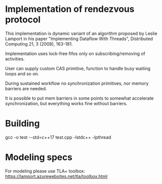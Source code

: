 # Implementation of rendezvous protocol

This implementation is dynamic variant of an algorithm proposed by Leslie Lamport
in his paper "Implementing Dataflow With Threads", Distributed Computing 21, 3 (2008), 163-181.

Implementation uses lock-free fifos only on subscribing/removing of activities.

User can supply custom CAS primitive, function to handle busy waiting loops and so on.

During sustained workflow no synchronization primitives, nor memory barriers are needed.

It is possible to put mem barriers in some points to somewhat accelerate synchronization, 
but everything works fine without barriers.

# Building

gcc -o test --std=c++17 test.cpp -lstdc++ -lpthread

# Modeling specs

For modeling please use TLA+ toolbox: https://lamport.azurewebsites.net/tla/toolbox.html
